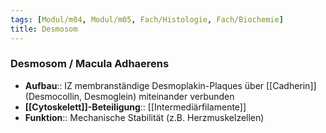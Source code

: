 ```yaml
---
tags: [Modul/m04, Modul/m05, Fach/Histologie, Fach/Biochemie]
title: Desmosom
---
```

### Desmosom / Macula Adhaerens
- **Aufbau**:: IZ membranständige Desmoplakin-Plaques über [[Cadherin]] (Desmocollin, Desmoglein) miteinander verbunden
- **[[Cytoskelett]]-Beteiligung**:: [[Intermediärfilamente]]
- **Funktion**:: Mechanische Stabilität (z.B. Herzmuskelzellen)